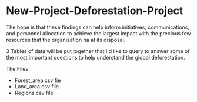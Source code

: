# New-Project-Deforestation-Project
The hope is that these findings can help inform initiatives, communications, and personnel allocation to achieve the largest impact with the precious few resources that the organization ha at its disposal.

3 Tables of data will be put together that I'd like to query to answer some of the most important questions to help understand the global deforestation.

The Files

- Forest_area csv fie
- Land_area csv file
- Regions csv file



          
